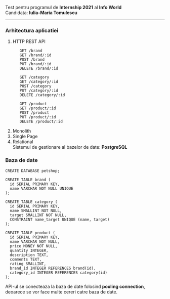 Test pentru programul de **Internship 2021** al **Info World**  
Candidata: **Iulia-Maria Tomulescu**

---

### Arhitectura aplicatiei
1. HTTP REST API
   ```
      GET /brand
      GET /brand/:id
      POST /brand
      PUT /brand/:id
      DELETE /brand/:id
   
      GET /category
      GET /category/:id
      POST /category
      PUT /category/:id
      DELETE /category/:id
   
      GET /product
      GET /product/:id
      POST /product
      PUT /product/:id
      DELETE /product/:id
   ```
2. Monolith
3. Single Page
4. Relational  
Sistemul de gestionare al bazelor de date: **PostgreSQL**


### Baza de date

    CREATE DATABASE petshop;

    CREATE TABLE brand (
      id SERIAL PRIMARY KEY,
      name VARCHAR NOT NULL UNIQUE
    );

    CREATE TABLE category (
      id SERIAL PRIMARY KEY,
      name SMALLINT NOT NULL,
      target SMALLINT NOT NULL,
      CONSTRAINT name_target UNIQUE (name, target)
    );

    CREATE TABLE product (
      id SERIAL PRIMARY KEY,
      name VARCHAR NOT NULL,
      price MONEY NOT NULL,
      quantity INTEGER,
      description TEXT,
      comments TEXT,
      rating SMALLINT,
      brand_id INTEGER REFERENCES brand(id),
      category_id INTEGER REFERENCES category(id)
    );

 API-ul se conecteaza la baza de date folosind **pooling connection**, deoarece se vor face multe cereri catre baza de date.
